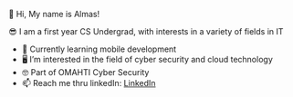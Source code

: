 👋  Hi, My name is Almas!

😎  I am a first year CS Undergrad, with interests in a variety of fields in IT
  
  - 📱  Currently learning mobile development
  - 🖥️  I’m interested in the field of cyber security and cloud technology
  - 🤓  Part of OMAHTI Cyber Security
  - 📫  Reach me thru linkedIn: [LinkedIn](https://www.linkedin.com/in/almas-mirzandi-ramadhan-1bbb66211/)

<!---
almasmirzandir/almasmirzandir is a ✨ special ✨ repository because its `README.md` (this file) appears on your GitHub profile.
You can click the Preview link to take a look at your changes.
--->
